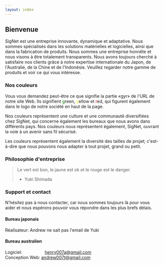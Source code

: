 ```yaml
---
layout: index
---
```

## Bienvenue
SigNet est une entreprise innovante, dynamique et adaptative. Nous sommes spécialisés dans les solutions matérielles et logicielles, ainsi que dans la fabrication de produits. Nous sommes une entreprise honnête et nous visons à être totalement transparents. Nous avons toujours cherché à satisfaire nos clients grâce à notre expertise internationale du Japon, de l'Australie, de la Chine et de l'Indonésie. Veuillez regarder notre gamme de produits et voir ce qui vous intéresse.

### Nos couleurs
Vous vous demandez peut-être ce que signifie la partie «gyr» de l'URL de notre site Web. Ils signifient <span style="color:green">g</span>reen, <span style="color:#e5e500">y</span>ellow et <span style="color:red">r</span>ed, qui figurent également dans le logo de notre société en haut de la page.

Nos couleurs représentent une culture et une communauté diversifiées chez SigNet, qui concerne également les bureaux que nous avons dans différents pays. Nos couleurs nous représentent également, SigNet, ouvrant la voie à un avenir sans fil sécurisé.

Les couleurs représentent également la diversité des tailles de projet; c'est-à-dire que nous pouvons nous adapter à tout projet, grand ou petit.

### Philosophie d'entreprise
> Le vert est bon, le jaune est ok et le rouge est le danger.
> - Yuki Shimada

### Support et contact
N'hésitez pas à nous contacter, car nous sommes toujours là pour vous aider et nous espérons pouvoir vous répondre dans les plus brefs délais.

#### Bureau japonais
Réalisateur: Andrew ne sait pas l'email de Yuki

#### Bureau australien
Logiciel: &emsp;&emsp;&emsp;&emsp;&emsp;henry007a@gmail.com<br>
Conception Web: andrew007t@gmail.com
